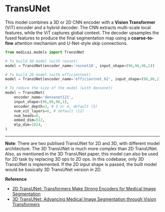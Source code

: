 # TransUNet

This model combines a 3D or 2D CNN encoder with a **Vision Transformer** (ViT) encoder and a hybrid decoder. The CNN extracts multi-scale local features, while the ViT captures global context. The decoder upsamples the fused features to produce the final segmentation map using a **coarse-to-fine** attention mechanism and U-Net-style skip connections.


```python
from medicai.models import TransUNet

# To build 3D model (with resnet)
model = TransUNet(encoder_name='resnet18', input_shape=(96,96,96,1))

# To build 2D model (with efficientnet)
model = TransUNet(encoder_name='efficientnet_b2', input_shape=(96,96,1))

# To reduce the size of the model (with densenet)
model = TransUNet(
    encoder_name='densenet121', 
    input_shape=(96,96,96,1),
    encoder_depth=3, # 3 or 4, default (5)
    num_vit_layers=6, # default (12)
    num_heads=8,
    embed_dim=512,
    mlp_dim=1024,
)
```

---

**Note**: There are two publised TransUNet for 2D and 3D, with different model architecture. The 3D TransUNet is much more complex than 2D TransUNet. Also, as mentioned in the 3D TransUNet paper, this model can also be used for 2D task by replacing 3D ops to 2D ops. In this codebase, only 3D TransUNet is implemented. If the 2D input shape is passed, the built model would be basically 3D TransUNet version in 2D. 

**Reference**
- [2D TransUNet: Transformers Make Strong Encoders for Medical Image Segmentation](https://arxiv.org/abs/2102.04306)
- [3D TransUNet: Advancing Medical Image Segmentation through Vision Transformers](https://arxiv.org/abs/2310.07781)